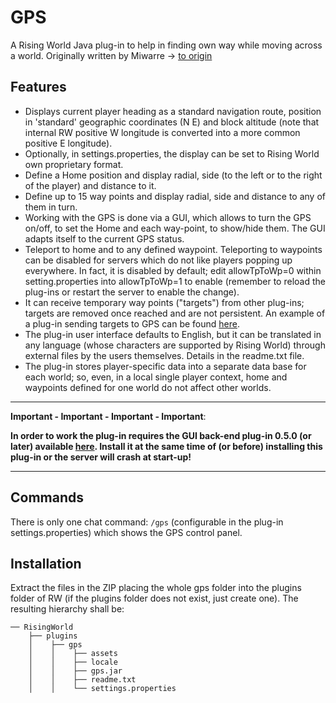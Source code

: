 # GPS
A Rising World Java plug-in to help in finding own way while moving across a world.
Originally written by Miwarre -> [to origin](https://github.com/mgavioli/RisingWorld-GPS)

## Features
- Displays current player heading as a standard navigation route, position in 'standard' geographic coordinates (N E) and block altitude (note that internal RW positive W longitude is converted into a more common positive E longitude).
- Optionally, in settings.properties, the display can be set to Rising World own proprietary format.
- Define a Home position and display radial, side (to the left or to the right of the player) and distance to it.
- Define up to 15 way points and display radial, side and distance to any of them in turn.
- Working with the GPS is done via a GUI, which allows to turn the GPS on/off, to set the Home and each way-point, to show/hide them. The GUI adapts itself to the current GPS status.
- Teleport to home and to any defined waypoint. Teleporting to waypoints can be disabled for servers which do not like players popping up everywhere. In fact, it is disabled by default; edit allowTpToWp=0 within setting.properties into allowTpToWp=1 to enable (remember to reload the plug-ins or restart the server to enable the change).
- It can receive temporary way points ("targets") from other plug-ins; targets are removed once reached and are not persistent. An example of a plug-in sending targets to GPS can be found [here](https://github.com/mgavioli/sampleGPSclient).
- The plug-in user interface defaults to English, but it can be translated in any language (whose characters are supported by Rising World) through external files by the users themselves. Details in the readme.txt file.
- The plug-in stores player-specific data into a separate data base for each world; so, even, in a local single player context, home and waypoints defined for one world do not affect other worlds.
____________________

**Important - Important - Important - Important**:

**In order to work the plug-in requires the GUI back-end plug-in 0.5.0 (or later) available [here](https://github.com/mgavioli/rwgui). Install it at the same time of (or before) installing this plug-in or the server will crash at start-up!**
____________________

## Commands

There is only one chat command: `/gps` (configurable in the plug-in settings.properties) which shows the GPS control panel.

## Installation

Extract the files in the ZIP placing the whole gps folder into the plugins folder of RW (if the plugins folder does not exist, just create one). The resulting hierarchy shall be:

    ── RisingWorld
        ├── plugins
        │    ├── gps
        │    │    ├── assets
        │    │    ├── locale
        │    │    ├── gps.jar
        │    │    ├── readme.txt
        │    │    └── settings.properties